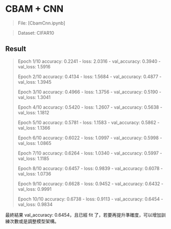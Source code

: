 # CBAM + CNN

> File: [CbamCnn.ipynb]

> Dataset: CIFAR10

## Result

> Epoch 1/10
> accuracy: 0.2241 - loss: 2.0316 - val_accuracy: 0.3940 - val_loss: 1.5916
>
> Epoch 2/10
> accuracy: 0.4134 - loss: 1.5684 - val_accuracy: 0.4877 - val_loss: 1.3945
>
> Epoch 3/10
> accuracy: 0.4966 - loss: 1.3756 - val_accuracy: 0.5190 - val_loss: 1.3041
>
> Epoch 4/10
> accuracy: 0.5420 - loss: 1.2607 - val_accuracy: 0.5638 - val_loss: 1.1812
>
> Epoch 5/10
> accuracy: 0.5781 - loss: 1.1583 - val_accuracy: 0.5862 - val_loss: 1.1366
>
> Epoch 6/10
> accuracy: 0.6022 - loss: 1.0997 - val_accuracy: 0.5998 - val_loss: 1.0865
>
> Epoch 7/10
> accuracy: 0.6264 - loss: 1.0340 - val_accuracy: 0.5997 - val_loss: 1.1185
>
> Epoch 8/10
> accuracy: 0.6457 - loss: 0.9839 - val_accuracy: 0.6078 - val_loss: 1.0736
>
> Epoch 9/10
> accuracy: 0.6628 - loss: 0.9452 - val_accuracy: 0.6432 - val_loss: 0.9991
>
> Epoch 10/10
> accuracy: 0.6738 - loss: 0.9113 - val_accuracy: 0.6454 - val_loss: 0.9834

最終結果 val_accuracy: 0.6454，且已經 fit 了，若要再提升準確度，可以增加訓練次數或是調整模型架構。
